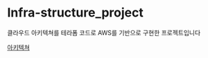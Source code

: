 # Infra-structure_project
클라우드 아키텍쳐를 테라폼 코드로 AWS를 기반으로 구현한 프로젝트입니다

[아키텍쳐](https://github.com/hdh985/Infra-structure_project/blob/main/Infra_Project_Architecture.png)
